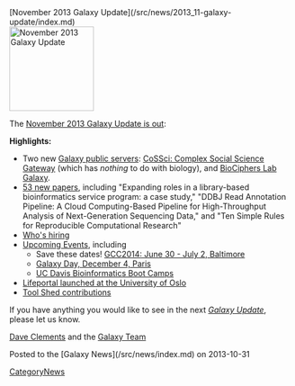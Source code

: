 <div class='newsItemHeader'>[November 2013 Galaxy Update](/src/news/2013_11-galaxy-update/index.md)</div>

<div class='right'><a href='/src/galaxy-updates/2013_11/index.md'><img src="/src/images/logos/GalaxyUpdate200.png" alt="November 2013 Galaxy Update" width=150 /></a></div>

The [November 2013 Galaxy Update is out](/src/galaxy-updates/2013_11/index.md):

**Highlights:**
* Two new [Galaxy public servers](/src/galaxy-updates/2013_11/index.md#new-public-servers): [CoSSci: Complex Social Science Gateway](/src/galaxy-updates/2013_11/index.md#cossci-complex-social-science-gateway) (which has *nothing* to do with biology), and [BioCiphers Lab Galaxy](/src/galaxy-updates/2013_11/index.md#biociphers-lab-galaxy).
* [53 new papers](/src/galaxy-updates/2013_11/index.md#new-papers), including "Expanding roles in a library-based bioinformatics service program: a case study," "DDBJ Read Annotation Pipeline: A Cloud Computing-Based Pipeline for High-Throughput Analysis of Next-Generation Sequencing Data," and "Ten Simple Rules for Reproducible Computational Research"
* [Who's hiring](/src/galaxy-updates/2013_11/index.md#whos-hiring)
* [Upcoming Events](/src/galaxy-updates/2013_11/index.md#other-events), including
  * Save these dates! [GCC2014: June 30 - July 2, Baltimore](/src/galaxy-updates/2013_11/index.md#gcc2014-june-30---july-2-baltimore)
  * [Galaxy Day, December 4, Paris](/src/galaxy-updates/2013_11/index.md#galaxy-day-december-4-paris)
  * [UC Davis Bioinformatics Boot Camps](/src/galaxy-updates/2013_11/index.md#uc-davis-bioinformatics-boot-camps)
* [Lifeportal launched at the University of Oslo](/src/galaxy-updates/2013_11/index.md#lifeportal-at-the-university-of-oslo)
* [Tool Shed contributions](/src/galaxy-updates/2013_11/index.md#toolshed-contributions)

If you have anything you would like to see in the next *[Galaxy Update](/src/galaxy-updates/index.md)*, please let us know.

[Dave Clements](/src/dave-clements/index.md) and the [Galaxy Team](/src/galaxy-team/index.md)

<div class='newsItemFooter'>Posted to the [Galaxy News](/src/news/index.md) on 2013-10-31 </div>

[CategoryNews](/src/category-news/index.md)

